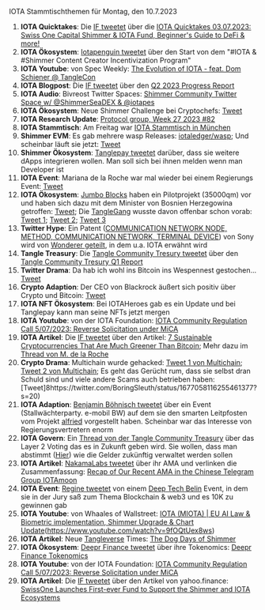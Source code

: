 IOTA Stammtischthemen für Montag, den 10.7.2023

1. **IOTA Quicktakes**: Die [IF tweetet](https://twitter.com/iota/status/1675851896974721029?s=20) über die [IOTA Quicktakes 03.07.2023: Swiss One Capital Shimmer & IOTA Fund, Beginner's Guide to DeFi & more!](https://www.youtube.com/watch?v=5lFF9d-aw3g)
2. **IOTA Ökosystem**: [Iotapenguin tweetet](https://twitter.com/iota_penguin/status/1675823397220020225?s=20) über den Start von dem "#IOTA & #Shimmer Content Creator Incentivization Program"
3. **IOTA Youtube**: von Spec Weekly: [The Evolution of IOTA - feat. Dom Schiener @ TangleCon](https://www.youtube.com/watch?v=mFdnpliZv9s&t=1355s)
4. **IOTA Blogpost**: Die [IF tweetet](https://twitter.com/iota/status/1675851896974721029?s=20) über den [Q2 2023 Progress Report](https://blog.iota.org/q2-2023-progress-report/)
5. **IOTA Audio**: Bivreost Twitter Spaces: [Shimmer Community Twitter Space w/ @ShimmerSeaDEX & @iotapes](https://twitter.com/blockbytescom/status/1675099459452125184?s=20)
6. **IOTA Ökosystem**: Neue Shimmer Challenge bei Cryptochefs: [Tweet](https://twitter.com/cryptochefs_io/status/1675911842084925460?s=20)
7. **IOTA Research Update**: [Protocol group, Week 27 2023 #82](https://github.com/iotaledger/research-updates/discussions/82)
8. **IOTA Stammtisch**: Am Freitag war [IOTA Stammtisch in München](https://www.meetup.com/de-DE/iota-muc/events/293941606/?_xtd=gqFyqTI1MTYxMTc1MKFwo2FwaQ%253D%253D&from=ref) 
9. **Shimmer EVM**: Es gab mehrere wasp Releases: [iotaledger/wasp](https://github.com/iotaledger/wasp/releases); Und scheinbar läuft sie jetzt: [Tweet](https://twitter.com/Vrom14286662/status/1676262989266145282?s=20)
10. **Shimmer Ökosystem**: [Tanglepay tweetet](https://twitter.com/tanglepaycom/status/1676080073689161728?s=20) darüber, dass sie weitere dApps integrieren wollen. Man soll sich bei ihnen melden wenn man Developer ist
11. **IOTA Event**: Mariana de la Roche war mal wieder bei einem Regierungs Event: [Tweet](https://twitter.com/Marianadlrw/status/1676287839862923264?s=20)
12. **IOTA Ökosystem**: [Jumbo Blocks](https://twitter.com/jumboblock_de) haben ein Pilotprojekt (35000qm) vor und haben sich dazu mit dem Minister von Bosnien Herzegowina getroffen: [Tweet](https://twitter.com/jumboblock_de/status/1676472402929152002?s=20); Die [TangleGang](https://twitter.com/GangTangleTalk) wusste davon offenbar schon vorab: [Tweet 1](https://twitter.com/GangTangleTalk/status/1676148377841434624?s=20); [Tweet 2](https://twitter.com/GangTangleTalk/status/1676167115638808576?s=20); [Tweet 3](https://twitter.com/GangTangleTalk/status/1676220687755755523?s=20)
13. **Twitter Hype**: Ein Patent ([COMMUNICATION NETWORK NODE, METHOD, COMMUNICATION NETWORK, TERMINAL DEVICE](https://worldwide.espacenet.com/patent/search/family/079283117/publication/WO2023111110A1?q=pn%3DWO2023111110A1)) von Sony wird von [Wonderer geteilt](https://twitter.com/Wondere12985276/status/1676298440488153091?s=20), in dem u.a. IOTA erwähnt wird
14. **Tangle Treasury**: Die [Tangle Community Tresury tweetet](https://twitter.com/TangleTreasury/status/1676623511375446017?s=20) über den [Tangle Community Tresury Q1 Report](https://drive.google.com/file/d/1X8dOfMP9PU-P5n8gqkEbUV8O6hkCZMe-/view?usp=sharing)
15. **Twitter Drama**: Da hab ich wohl ins Bitcoin ins Wespennest gestochen... [Tweet](https://twitter.com/bitcoin_hotel/status/1676523419087585284?s=20)
16. **Crypto Adaption**: Der CEO von Blackrock äußert sich positiv über Crypto und Bitcoin: [Tweet](https://twitter.com/WatcherGuru/status/1676685754922151941?s=20)
17. **IOTA NFT Ökosystem**: Bei IOTAHeroes gab es ein Update und bei Tanglepay kann man seine NFTs jetzt mergen
18. **IOTA Youtube**: von der IOTA Foundation: [IOTA Community Regulation Call 5/07/2023: Reverse Solicitation under MiCA](https://www.youtube.com/watch?v=GjsB8MBz3U8)
19. **IOTA Artikel**: Die [IF tweetet](https://twitter.com/iota/status/1677235681167306752?s=20) über den Artikel: [7 Sustainable Cryptocurrencies That Are Much Greener Than Bitcoin](https://www.makeuseof.com/sustainable-cryptocurrencies-greener-bitcoin/); Mehr dazu im [Thread von M. de la Roche](https://twitter.com/Marianadlrw/status/1677253577109127169?s=20)
20. **Crypto Drama**: Multichain wurde gehacked: [Tweet 1 von Multichain](https://twitter.com/MultichainOrg/status/1677096839731097600?s=20); [Tweet 2 von Multichain](https://twitter.com/MultichainOrg/status/1677180114227056641?s=20); Es geht das Gerücht rum, dass sie selbst dran Schuld sind und viele andere Scams auch betrieben haben: [Tweet]8https://twitter.com/BoringSleuth/status/1677058116255461377?s=20)
21. **IOTA Adaption**: [Benjamin Böhnisch tweetet](https://twitter.com/BenBoenisch/status/1677081467661307904?s=20) über ein Event (Stallwächterparty. e-mobil BW) auf dem sie den smarten Leitpfosten vom Projekt [alfried](https://twitter.com/alfried_fn) vorgestellt haben. Scheinbar war das Interesse von Regierungsvertretern enorm
22. **IOTA Govern**: Ein [Thread von der Tangle Community Treasury](https://twitter.com/TangleTreasury/status/1676994676942045184?s=20) über das Layer 2 Voting das es in Zukunft geben wird. Sie wollen, dass man abstimmt ([Hier](https://twitter.com/TangleTreasury/status/1676994692649746432?s=20)) wie die Gelder zukünftig verwaltet werden sollen
23. **IOTA Artikel**: [NakamaLabs tweetet](https://twitter.com/Nakama_Labs/status/1676923972284194816?s=20) über ihr AMA und verlinken die Zusammenfassung: [Recap of Our Recent AMA in the Chinese Telegram Group IOTAmoon](https://medium.com/@NakamaLabs/recap-of-our-recent-ama-in-the-chinese-telegram-group-iotamoon-df82e7e08922)
24. **IOTA Event**: [Regine tweetet](https://twitter.com/Energine/status/1676977174358683648?s=20) von einem [Deep Tech Belin](https://twitter.com/deeptechberlin) Event, in dem sie in der Jury saß zum Thema Blockchain & web3 und es 10K zu gewinnen gab
25. **IOTA Youtube**: von Whaales of Wallstreet: [IOTA (MIOTA) | EU AI Law & Biometric implementation, Shimmer Upgrade & Chart Update](https://www.youtube.com/watch?v=9fOQtUex8ws)(https://www.youtube.com/watch?v=9fOQtUex8ws) 
26. **IOTA Artikel**: Neue [Tangleverse](https://twitter.com/TangleverseWeb) Times: [The Dog Days of Shimmer](https://www.times.tangleverse.io/dog-days-of-shimmer/)
27. **IOTA Ökosystem**: [Deepr Finance tweetet](https://twitter.com/DeeprFinance/status/1677316169823318022?s=20) über ihre Tokenomics: [Deepr Finance Tokenomics](https://medium.com/@Deepr.Finance/deepr-finance-tokenomics-36555abc721b)
28. **IOTA Youtube**: von der IOTA Foundation: [IOTA Community Regulation Call 5/07/2023: Reverse Solicitation under MiCA](https://www.youtube.com/watch?v=GjsB8MBz3U8)
29. **IOTA Artikel**: Die [IF tweetet](https://twitter.com/iota/status/1677618534199730176?s=20) über den Artikel von yahoo.finance: [SwissOne Launches First-ever Fund to Support the Shimmer and IOTA Ecosystems](https://finance.yahoo.com/news/swissone-launches-first-ever-fund-120000615.html)
